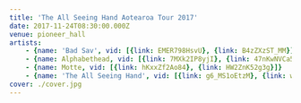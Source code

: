 ```yaml
---
title: 'The All Seeing Hand Aotearoa Tour 2017'
date: 2017-11-24T08:30:00.000Z
venue: pioneer_hall
artists:
    - {name: 'Bad Sav', vid: [{link: EMER798HsvU}, {link: B4zZXzST_MM}]}
    - {name: Alphabethead, vid: [{link: 7MXk2IP8yjI}, {link: 47nKwNVCa5w}, {link: LY9KWOKrG0U}]}
    - {name: Motte, vid: [{link: hKxxZf2Ao84}, {link: HW2ZnK52g3g}]}
    - {name: 'The All Seeing Hand', vid: [{link: g6_MS1oEtzM}, {link: w3SH9NRfzF4}, {link: NehJqOK62s0}]}
cover: ./cover.jpg
---
```

